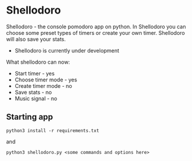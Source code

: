 # Shellodoro
Shellodoro - the console pomodoro app on python. In Shellodoro you can choose some preset types of timers or create your own timer. Shellodoro will also save your stats.

- Shellodoro is currently under development

What shellodoro can now:
- Start timer - yes
- Choose timer mode - yes
- Create timer mode - no
- Save stats - no
- Music signal - no

## Starting app
```
python3 install -r requirements.txt
```

and

```
python3 shellodoro.py <some commands and options here>
```